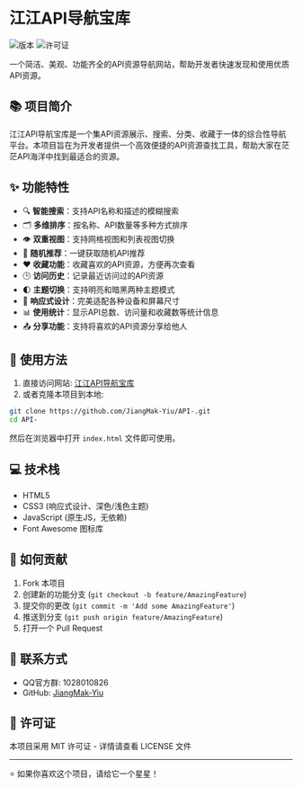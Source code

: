 # 江江API导航宝库

![版本](https://img.shields.io/badge/版本-1.0.0-blue)
![许可证](https://img.shields.io/badge/许可证-MIT-green)

一个简洁、美观、功能齐全的API资源导航网站，帮助开发者快速发现和使用优质API资源。

## 📚 项目简介

江江API导航宝库是一个集API资源展示、搜索、分类、收藏于一体的综合性导航平台。本项目旨在为开发者提供一个高效便捷的API资源查找工具，帮助大家在茫茫API海洋中找到最适合的资源。

## ✨ 功能特性

- 🔍 **智能搜索**：支持API名称和描述的模糊搜索
- 🗂️ **多维排序**：按名称、API数量等多种方式排序
- 👁️ **双重视图**：支持网格视图和列表视图切换
- 🎯 **随机推荐**：一键获取随机API推荐
- ❤️ **收藏功能**：收藏喜欢的API资源，方便再次查看
- 🕒 **访问历史**：记录最近访问过的API资源
- 🌓 **主题切换**：支持明亮和暗黑两种主题模式
- 📱 **响应式设计**：完美适配各种设备和屏幕尺寸
- 📊 **使用统计**：显示API总数、访问量和收藏数等统计信息
- 📤 **分享功能**：支持将喜欢的API资源分享给他人

## 🚀 使用方法

1. 直接访问网站: [江江API导航宝库](https://apid.江江.icu)
2. 或者克隆本项目到本地:

```bash
git clone https://github.com/JiangMak-Yiu/API-.git
cd API-
```

然后在浏览器中打开 `index.html` 文件即可使用。

## 💻 技术栈

- HTML5
- CSS3 (响应式设计、深色/浅色主题)
- JavaScript (原生JS，无依赖)
- Font Awesome 图标库

## 📝 如何贡献

1. Fork 本项目
2. 创建新的功能分支 (`git checkout -b feature/AmazingFeature`)
3. 提交你的更改 (`git commit -m 'Add some AmazingFeature'`)
4. 推送到分支 (`git push origin feature/AmazingFeature`)
5. 打开一个 Pull Request

## 📧 联系方式

- QQ官方群: 1028010826
- GitHub: [JiangMak-Yiu](https://github.com/JiangMak-Yiu)

## 📜 许可证

本项目采用 MIT 许可证 - 详情请查看 LICENSE 文件

---

⭐ 如果你喜欢这个项目，请给它一个星星！ 
